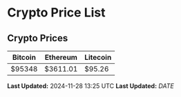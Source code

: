 # Crypto Price List

## Crypto Prices
| Bitcoin | Ethereum | Litecoin |
| ------- | -------- | -------- |
| $95348 | $3611.01 | $95.26 |
**Last Updated:** 2024-11-28 13:25 UTC
**Last Updated:** $DATE$
